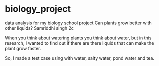 # biology_project
data analysis for my biology school project
Can plants grow better with other liquids?  Samriddhi singh 2c

When you think about watering plants you think about water, but in this research, I wanted to find out if there are there liquids that can make the plant grow faster.

So, I made a test case using with water, salty water, pond water and tea.


